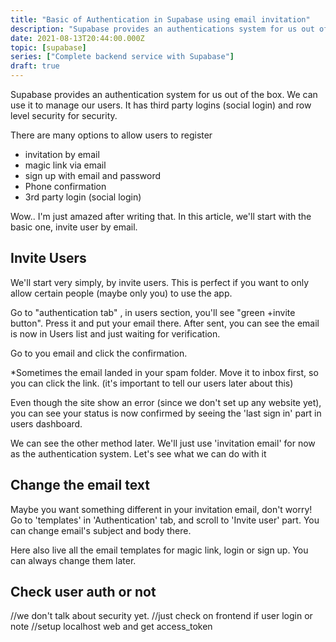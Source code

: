 ```yaml
---
title: "Basic of Authentication in Supabase using email invitation"
description: "Supabase provides an authentications system for us out of the box. We can use it as user management. It has third party logins (social login) and row level security for security. We'll take a look of simple example using simple email invitation"
date: 2021-08-13T20:44:00.000Z
topic: [supabase]
series: ["Complete backend service with Supabase"]
draft: true
---
```

Supabase provides an authentication system for us out of the box. We can use it to manage our users. It has third party logins (social login) and row level security for security.

There are many options to allow users to register

- invitation by email
- magic link via email
- sign up with email and password
- Phone confirmation
- 3rd party login (social login)

Wow.. I'm just amazed after writing that. In this article, we'll start with the basic one, invite user by email.





## Invite Users
We'll start very simply, by invite users. This is perfect if you want to only allow certain people (maybe only you) to use the app.

Go to "authentication tab" , in users section, you'll see "green +invite button". Press it and put your email there. After sent, you can see the email is now in Users list and just waiting for verification.

Go to you email and click the confirmation.

*Sometimes the email landed in your spam folder. Move it to inbox first, so you can click the link. (it's important to tell our users later about this)

Even though the site show an error (since we don't set up any website yet), you can see your status is now confirmed by seeing the 'last sign in' part in users dashboard.

We can see the other method later. We'll just use 'invitation email' for now as the authentication system. Let's see what we can do with it

## Change the email text
Maybe you want something different in your invitation email, don't worry! Go to 'templates' in 'Authentication' tab, and scroll to 'Invite user' part. You can change email's subject and body there.

Here also live all the email templates for magic link, login or sign up. You can always change them later.

## Check user auth or not

//we don't talk about security yet.
//just check on frontend if user login or note
//setup localhost web and get access_token


